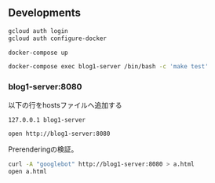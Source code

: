 

## Developments

```bash
gcloud auth login
gcloud auth configure-docker
```

```bash
docker-compose up
```

```bash
docker-compose exec blog1-server /bin/bash -c 'make test'
```

### blog1-server:8080

以下の行をhostsファイルへ追加する

```hosts
127.0.0.1 blog1-server
```

```bash
open http://blog1-server:8080
```

Prerenderingの検証。

```bash
curl -A "googlebot" http://blog1-server:8080 > a.html
open a.html
```
